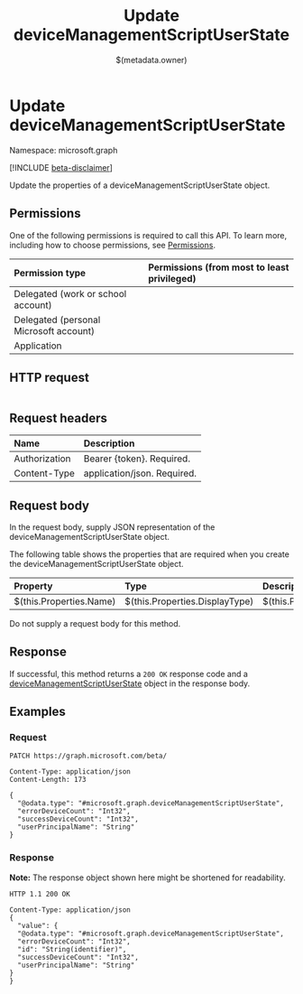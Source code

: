 ﻿---
title: "Update deviceManagementScriptUserState"
description: ""
localization_priority: Normal
author: "$(metadata.owner)"
ms.prod: "microsoft-identity-platform"
doc_type: "apiPageType"
---

# Update deviceManagementScriptUserState

Namespace: microsoft.graph

[!INCLUDE [beta-disclaimer](../../includes/beta-disclaimer.md)]

Update the properties of a deviceManagementScriptUserState object.

## Permissions

One of the following permissions is required to call this API. To learn more, including how to choose permissions, see [Permissions](/graph/permissions-reference).

| Permission type                        | Permissions (from most to least privileged) |
| :------------------------------------- | :------------------------------------------ |
| Delegated (work or school account)     |                                             |
| Delegated (personal Microsoft account) |                                             |
| Application                            |                                             |

## HTTP request

<!-- {
  "blockType": "ignored"
}
-->

```http

```

## Request headers

| Name          | Description                 |
| :------------ | :-------------------------- |
| Authorization | Bearer {token}. Required.   |
| Content-Type  | application/json. Required. |

## Request body

In the request body, supply JSON representation of the deviceManagementScriptUserState object.

The following table shows the properties that are required when you create the deviceManagementScriptUserState object.

| Property                | Type                           | Description                           |
| :---------------------- | :----------------------------- | :------------------------------------ |
| $(this.Properties.Name) | $(this.Properties.DisplayType) | $(this.Properties.DisplayDescription) |

Do not supply a request body for this method.

## Response

If successful, this method returns a `200 OK` response code and a [deviceManagementScriptUserState](../resources/deviceManagementScriptUserState.md) object in the response body.

## Examples

### Request

<!-- {
  "blockType": "request",
  "name": "update_devicemanagementscriptuserstate"
}
-->

```http
PATCH https://graph.microsoft.com/beta/

Content-Type: application/json
Content-Length: 173

{
  "@odata.type": "#microsoft.graph.deviceManagementScriptUserState",
  "errorDeviceCount": "Int32",
  "successDeviceCount": "Int32",
  "userPrincipalName": "String"
}

```

### Response

**Note:** The response object shown here might be shortened for readability.

<!-- {
  "blockType": "response",
  "truncated": true,
  "@odata.type": "microsoft.management.services.api.deviceManagementScriptUserState"
}
-->

```http
HTTP 1.1 200 OK

Content-Type: application/json
{
  "value": {
  "@odata.type": "#microsoft.graph.deviceManagementScriptUserState",
  "errorDeviceCount": "Int32",
  "id": "String(identifier)",
  "successDeviceCount": "Int32",
  "userPrincipalName": "String"
}
}

```
